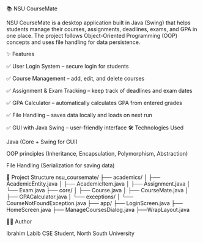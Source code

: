 📚 NSU CourseMate

NSU CourseMate is a desktop application built in Java (Swing) that helps students manage their courses, assignments, deadlines, exams, and GPA in one place.
The project follows Object-Oriented Programming (OOP) concepts and uses file handling for data persistence.

✨ Features

✅ User Login System – secure login for students

✅ Course Management – add, edit, and delete courses

✅ Assignment & Exam Tracking – keep track of deadlines and exam dates

✅ GPA Calculator – automatically calculates GPA from entered grades

✅ File Handling – saves data locally and loads on next run

✅ GUI with Java Swing – user-friendly interface
🛠️ Technologies Used

Java (Core + Swing for GUI)

OOP principles (Inheritance, Encapsulation, Polymorphism, Abstraction)

File Handling (Serialization for saving data)

📂 Project Structure
nsu_coursemate/ 
├── academics/ 
│   ├── AcademicEntity.java 
│   ├── AcademicItem.java 
│   ├── Assignment.java 
│   └── Exam.java 
├── core/ 
│   ├── Course.java 
│   ├── CourseMate.java 
│   ├── GPACalculator.java 
│   └── exceptions/ 
│       └── CourseNotFoundException.java 
├── app/ 
    ├── LoginScreen.java 
    ├── HomeScreen.java 
    ├── ManageCoursesDialog.java 
    ├──WrapLayout.java 


👨‍💻 Author

Ibrahim Labib
CSE Student, North South University

